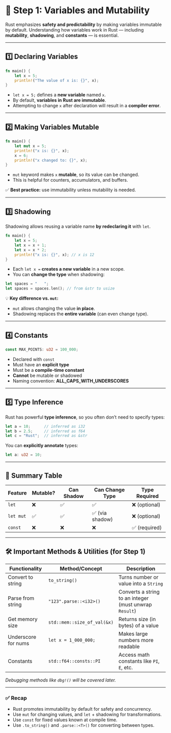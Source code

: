 
# 🧩 Step 1: Variables and Mutability

Rust emphasizes **safety and predictability** by making variables immutable by default. Understanding how variables work in Rust — including **mutability**, **shadowing**, and **constants** — is essential.

---

## 1️⃣ Declaring Variables

```rust
fn main() {
    let x = 5;
    println!("The value of x is: {}", x);
}
```

- `let x = 5;` defines a **new variable** named `x`.
- By default, **variables in Rust are immutable**.
- Attempting to change `x` after declaration will result in a **compiler error**.

---

## 2️⃣ Making Variables Mutable

```rust
fn main() {
    let mut x = 5;
    println!("x is: {}", x);
    x = 6;
    println!("x changed to: {}", x);
}
```

- `mut` keyword makes `x` **mutable**, so its value can be changed.
- This is helpful for counters, accumulators, and buffers.

✅ **Best practice:** use immutability unless mutability is needed.

---

## 3️⃣ Shadowing

Shadowing allows reusing a variable name **by redeclaring it** with `let`.

```rust
fn main() {
    let x = 5;
    let x = x + 1;
    let x = x * 2;
    println!("x is: {}", x); // x is 12
}
```

- Each `let x =` **creates a new variable** in a new scope.
- You can **change the type** when shadowing:

```rust
let spaces = "   ";
let spaces = spaces.len(); // from &str to usize
```

💡 **Key difference vs. `mut`:**
- `mut` allows changing the value **in place**.
- Shadowing replaces the **entire variable** (can even change type).

---

## 4️⃣ Constants

```rust
const MAX_POINTS: u32 = 100_000;
```

- Declared with `const`
- Must have an **explicit type**
- Must be a **compile-time constant**
- **Cannot** be mutable or shadowed
- Naming convention: **ALL_CAPS_WITH_UNDERSCORES**

---

## 5️⃣ Type Inference

Rust has powerful **type inference**, so you often don’t need to specify types:

```rust
let a = 10;      // inferred as i32
let b = 2.5;     // inferred as f64
let c = "Rust";  // inferred as &str
```

You can **explicitly annotate** types:

```rust
let a: u32 = 10;
```

---

## 🧪 Summary Table

| Feature     | Mutable? | Can Shadow | Can Change Type | Type Required |
|-------------|----------|------------|------------------|----------------|
| `let`       | ❌        | ✅         | ✅               | ❌ (optional)  |
| `let mut`   | ✅        | ✅         | ✅ (via shadow)  | ❌ (optional)  |
| `const`     | ❌        | ❌         | ❌               | ✅ (required)  |

---

## 🛠️ Important Methods & Utilities (for Step 1)

| Functionality       | Method/Concept               | Description                                              |
|---------------------|------------------------------|----------------------------------------------------------|
| Convert to string   | `to_string()`                | Turns number or value into a `String`                   |
| Parse from string   | `"123".parse::<i32>()`       | Converts a string to an integer (must unwrap `Result`)  |
| Get memory size     | `std::mem::size_of_val(&x)`  | Returns size (in bytes) of a value                      |
| Underscore for nums | `let x = 1_000_000;`         | Makes large numbers more readable                       |
| Constants           | `std::f64::consts::PI`       | Access math constants like `PI`, `E`, etc.             |

*Debugging methods like `dbg!()` will be covered later.*

---

### ✅ Recap

- Rust promotes immutability by default for safety and concurrency.
- Use `mut` for changing values, and `let` + shadowing for transformations.
- Use `const` for fixed values known at compile time.
- Use `.to_string()` and `.parse::<T>()` for converting between types.
